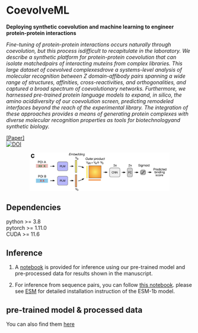 # CoevolveML
**Deploying synthetic coevolution and machine learning to engineer protein-protein interactions**  

*Fine-tuning of protein-protein interactions occurs naturally through coevolution, but this process isdifficult to recapitulate in the laboratory. We describe a synthetic platform for protein-protein coevolution that can isolate matchedpairs of interacting muteins from complex libraries. This large dataset of coevolved complexesdrove a systems-level analysis of molecular recognition between Z  domain-affibody  pairs  spanning  a  wide  range  of  structures,  affinities,  cross-reactivities,  and orthogonalities,  and  captured  a  broad  spectrum  of  coevolutionary  networks.  Furthermore, we harnessed pre-trained protein language models to expand, in silico, the amino aciddiversity of our coevolution screen, predicting remodeled interfaces beyond the reach of the experimental library. The integration of these approaches provides a means of generating protein complexes with diverse molecular recognition properties as tools for biotechnologyand synthetic biology.*

[[Paper]](TBD)  
[![DOI](https://zenodo.org/badge/DOI/10.5281/zenodo.8034582.svg)](https://doi.org/10.5281/zenodo.8034582)
<p align='center'>
<img src="https://github.com/akds/CoevolveML/blob/main/img/Fig.png" width="75%" >
 </p> 


## Dependencies
python  >= 3.8  
pytorch >= 1.11.0  
CUDA >= 11.6  


## Inference
1. A [notebook](https://github.com/akds/CoevolveML/blob/main/examples/Model_Inference.ipynb) is provided for inference using our pre-trained model and pre-processed data for results shown in the manuscript.  

2. For inference from sequence pairs, you can follow [this notebook](https://github.com/akds/CoevolveML/blob/main/examples/Sequence_Inference.ipynb). please see [ESM](https://github.com/facebookresearch/esm) for detailed installation instruction of the ESM-1b model. 

## pre-trained model & processed data
You can also find them [here](https://drive.google.com/drive/folders/1Jgi4gWmv3jszj244YSmhLOv05PZwXXXg?usp=sharing)
